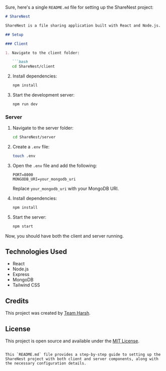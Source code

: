 Sure, here's a single `README.md` file for setting up the ShareNest project:

```markdown
# ShareNest

ShareNest is a file sharing application built with React and Node.js.

## Setup

### Client

1. Navigate to the client folder:

   ```bash
   cd ShareNest/client
   ```

2. Install dependencies:

   ```bash
   npm install
   ```

3. Start the development server:

   ```bash
   npm run dev
   ```

### Server

1. Navigate to the server folder:

   ```bash
   cd ShareNest/server
   ```

2. Create a `.env` file:

   ```bash
   touch .env
   ```

3. Open the `.env` file and add the following:

   ```dotenv
   PORT=8000
   MONGODB_URI=your_mongodb_uri
   ```

   Replace `your_mongodb_uri` with your MongoDB URI.

4. Install dependencies:

   ```bash
   npm install
   ```

5. Start the server:

   ```bash
   npm start
   ```

Now, you should have both the client and server running.

## Technologies Used

- React
- Node.js
- Express
- MongoDB
- Tailwind CSS

## Credits

This project was created by [Team Harsh](https://github.com/teamharsh).

## License

This project is open source and available under the [MIT License](https://opensource.org/licenses/MIT).
```

This `README.md` file provides a step-by-step guide to setting up the ShareNest project with both client and server components, along with the necessary configuration details.